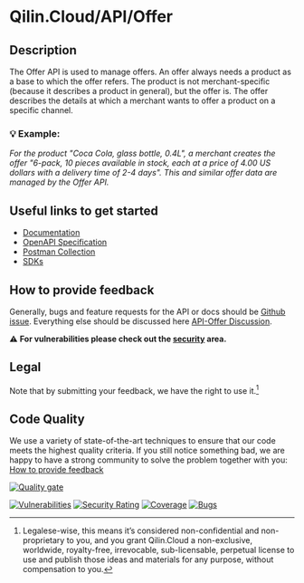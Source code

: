 # Qilin.Cloud/API/Offer

## Description

The Offer API is used to manage offers. An offer always needs a product as a base to which the offer refers. The product is not merchant-specific (because it describes a product in general), but the offer is.
The offer describes the details at which a merchant wants to offer a product on a specific channel.

### :bulb: Example:

*For the product "Coca Cola, glass bottle, 0.4L", a merchant creates the offer "6-pack, 10 pieces available in stock, each at a price of 4.00 US dollars with a delivery time of 2-4 days". This and similar offer data are managed by the Offer API.*


## Useful links to get started

* [Documentation](https://documentation.api.qilin.cloud/offer/)
* [OpenAPI Specification](https://github.com/QilinCloud/API-Offer/tree/main/openapi-specification)
* [Postman Collection](https://github.com/QilinCloud/API-Offer/tree/main/postman-collection)
* [SDKs](https://github.com/search?q=user%3AQilinCloud+SDK)


## How to provide feedback

Generally, bugs and feature requests for the API or docs should be [Github issue](https://github.com/QilinCloud/API-Offer/issues/new). Everything else should be discussed here [API-Offer Discussion](https://github.com/QilinCloud/API-Offer/discussions).

:warning:  **For vulnerabilities please check out the [security](https://github.com/QilinCloud/API-Offer/security) area.**

## Legal

Note that by submitting your feedback, we have the right to use it.[^1]

## Code Quality

We use a variety of state-of-the-art techniques to ensure that our code meets the highest quality criteria.
If you still notice something bad, we are happy to have a strong community to solve the problem together with you: [How to provide feedback](https://github.com/QilinCloud/API-Offer/#how-to-provide-feedback)

[![Quality gate](https://sonarcloud.io/api/project_badges/quality_gate?project=marcossoftware_Qilin.Core.Offer&token=db2775f834732361879144a856d3bb9e328a3b22)](https://sonarcloud.io/summary/new_code?id=marcossoftware_Qilin.Core.Offer)

[![Vulnerabilities](https://sonarcloud.io/api/project_badges/measure?project=marcossoftware_Qilin.Core.Offer&metric=vulnerabilities&token=db2775f834732361879144a856d3bb9e328a3b22)](https://sonarcloud.io/summary/new_code?id=marcossoftware_Qilin.Core.Offer) [![Security Rating](https://sonarcloud.io/api/project_badges/measure?project=marcossoftware_Qilin.Core.Offer&metric=security_rating&token=db2775f834732361879144a856d3bb9e328a3b22)](https://sonarcloud.io/summary/new_code?id=marcossoftware_Qilin.Core.Offer) [![Coverage](https://sonarcloud.io/api/project_badges/measure?project=marcossoftware_Qilin.Core.Offer&metric=coverage&token=db2775f834732361879144a856d3bb9e328a3b22)](https://sonarcloud.io/summary/new_code?id=marcossoftware_Qilin.Core.Offer) [![Bugs](https://sonarcloud.io/api/project_badges/measure?project=marcossoftware_Qilin.Core.Offer&metric=bugs&token=db2775f834732361879144a856d3bb9e328a3b22)](https://sonarcloud.io/summary/new_code?id=marcossoftware_Qilin.Core.Offer)

[^1]:Legalese-wise, this means it’s considered non-confidential and non-proprietary to you, and you grant Qilin.Cloud a non-exclusive, worldwide, royalty-free, irrevocable, sub-licensable, perpetual license to use and publish those ideas and materials for any purpose, without compensation to you.
